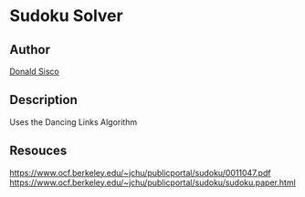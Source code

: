 # Sudoku Solver

## Author
[Donald Sisco](https://github.com/DRSisco)

## Description
Uses the Dancing Links Algorithm

## Resouces
https://www.ocf.berkeley.edu/~jchu/publicportal/sudoku/0011047.pdf
https://www.ocf.berkeley.edu/~jchu/publicportal/sudoku/sudoku.paper.html